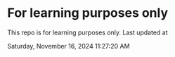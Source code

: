 # For learning purposes only
This repo is for learning purposes only.
Last updated at

Saturday, November 16, 2024 11:27:20 AM

